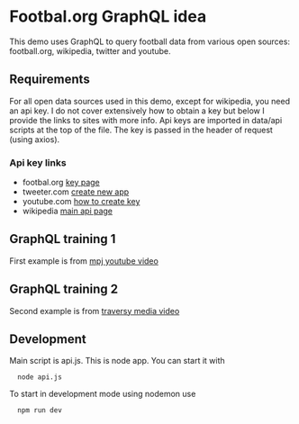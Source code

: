 # Footbal.org GraphQL idea

This demo uses GraphQL to query football data from various open sources: football.org, wikipedia, twitter and youtube.

## Requirements

For all open data sources used in this demo, except for wikipedia, you need an api key. I do not cover extensively how to obtain a key but below I provide the links to sites with more info. Api keys are imported in data/api scripts at the top of the file. The key is passed in the header of request (using axios).

### Api key links

- footbal.org [key page](https://api.football-data.org/client/register)
- tweeter.com [create new app](https://apps.twitter.com/)
- youtube.com [how to create key](https://developers.google.com/youtube/v3/getting-started)
- wikipedia [main api page](https://www.mediawiki.org/wiki/API:Main_page)

## GraphQL training 1

First example is from [mpj youtube video](https://www.youtube.com/watch?v=lAJWHHUz8_8)

## GraphQL training 2

Second example is from [traversy media video](https://www.youtube.com/watch?v=e9Zxzr7sy60)

## Development

Main script is api.js. This is node app. You can start it with

```node
  node api.js
```

To start in development mode using nodemon use

```bash
  npm run dev
```

